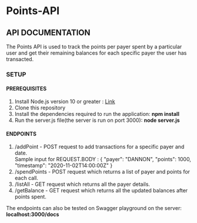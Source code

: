 # Points-API

## API DOCUMENTATION
The Points API is used to track the points per payer spent by a particular user and get their remaining balances for each specific payer the user has transacted. 

### SETUP
#### PREREQUISITES
1. Install Node.js version 10 or greater : [Link](https://nodejs.org/en/)
2. Clone this repository 
3. Install the dependencies required to run the application: **npm install**
4. Run the server.js file(the server is run on port 3000): **node server.js**

#### ENDPOINTS

1. /addPoint - POST request to add transactions for a specific payer and date. <br/> Sample input for REQUEST.BODY : { "payer": "DANNON", "points": 1000, "timestamp": "2020-11-02T14:00:00Z" }
2. /spendPoints - POST request which returns a list of payer and points for each call.
3. /listAll - GET request which returns all the payer details.
4. /getBalance - GET request which returns all the updated balances after points spent. 

The endpoints can also be tested on Swagger playground on the server:
**localhost:3000/docs**
